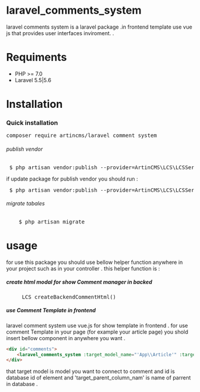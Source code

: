 # laravel_comments_system
laravel comments system is a laravel package .in frontend template use vue js that provides user interfaces inviroment.  .

# Requiments 
<ul>
<li>
PHP >= 7.0
</li>
<li>
Laravel 5.5|5.6
</li>
</ul>

# Installation
<h3>Quick installation</h3> 
<div class="highlight highlight-source-shell"><pre>composer require artincms/laravel_comment_system</pre></div>
<h6>publish vendor</h6>
 <div class="highlight highlight-text-html-php"><pre>
 $ php artisan vendor:publish --provider=ArtinCMS\LCS\LCSServiceProvider
</pre> </div>
if update package for publish vendor you should run : 
 <div class="highlight highlight-text-html-php"><pre>
 $ php artisan vendor:publish --provider=ArtinCMS\LCS\LCSServiceProvider --force
</pre> </div>
<h6>migrate tabales</h6>
<div class="highlight highlight-text-html-php">
    <pre>
    $ php artisan migrate
</pre> </div>

 <h1>usage</h1> 
 for use this package you should use bellow helper function anywhere in your project such as in your controller . 
    this helper function is :
    <h5>create html modal for show Comment manager in backed</h5>
    <div class="highlight highlight-text-html-php">
    <pre>
     LCS_createBackendCommentHtml()
</pre> </div>
<h5>use Comment Template in frontend</h5>
laravel comment system use vue.js for show  template in frontend .
for use comment Template in your page (for example your article page) you shold insert bellow component in anywhere you want .

 <div class="highlight highlight-text-html-php">
 
```html
<div id="comments">
    <laravel_comments_system :target_model_name="'App\\Article'" :target_id="1" :target_parent_column_name="'parent_id'" :user-id="{{LCS_getUserId()}}" :show="true" ></laravel_comments_system>
</div>

```
</div>
that target model is model you want to connect to comment and id is database id of element and 'target_parent_column_nam' is name of parrent in database .
